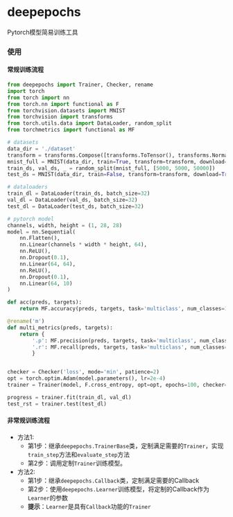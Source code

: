 # deepepochs
Pytorch模型简易训练工具

### 使用

#### 常规训练流程

```python
from deepepochs import Trainer, Checker, rename
import torch
from torch import nn
from torch.nn import functional as F
from torchvision.datasets import MNIST
from torchvision import transforms
from torch.utils.data import DataLoader, random_split
from torchmetrics import functional as MF

# datasets
data_dir = './dataset'
transform = transforms.Compose([transforms.ToTensor(), transforms.Normalize((0.1307,), (0.3081,))])
mnist_full = MNIST(data_dir, train=True, transform=transform, download=True)
train_ds, val_ds, _ = random_split(mnist_full, [5000, 5000, 50000])
test_ds = MNIST(data_dir, train=False, transform=transform, download=True)

# dataloaders
train_dl = DataLoader(train_ds, batch_size=32)
val_dl = DataLoader(val_ds, batch_size=32)
test_dl = DataLoader(test_ds, batch_size=32)

# pytorch model
channels, width, height = (1, 28, 28)
model = nn.Sequential(
    nn.Flatten(),
    nn.Linear(channels * width * height, 64),
    nn.ReLU(),
    nn.Dropout(0.1),
    nn.Linear(64, 64),
    nn.ReLU(),
    nn.Dropout(0.1),
    nn.Linear(64, 10)
)

def acc(preds, targets):
    return MF.accuracy(preds, targets, task='multiclass', num_classes=10)

@rename('m')
def multi_metrics(preds, targets):
    return {
        '.p': MF.precision(preds, targets, task='multiclass', num_classes=10),
        '.r': MF.recall(preds, targets, task='multiclass', num_classes=10)
        }


checker = Checker('loss', mode='min', patience=2)
opt = torch.optim.Adam(model.parameters(), lr=2e-4)
trainer = Trainer(model, F.cross_entropy, opt=opt, epochs=100, checker=checker, metrics=[acc, multi_metrics])

progress = trainer.fit(train_dl, val_dl)
test_rst = trainer.test(test_dl)
```

#### 非常规训练流程

- 方法1:
    - 第1步：继承`deepepochs.TrainerBase`类，定制满足需要的`Trainer`，实现`train_step`方法和`evaluate_step`方法
    - 第2步：调用定制`Trainer`训练模型。
- 方法2:
    - 第1步：继承`deepepochs.Callback`类，定制满足需要的Callback
    - 第2步：使用`deepepochs.Learner`训练模型，将定制的Callback作为`Learner`的参数
    - __提示__：`Learner`是具有`Callback`功能的`Trainer`